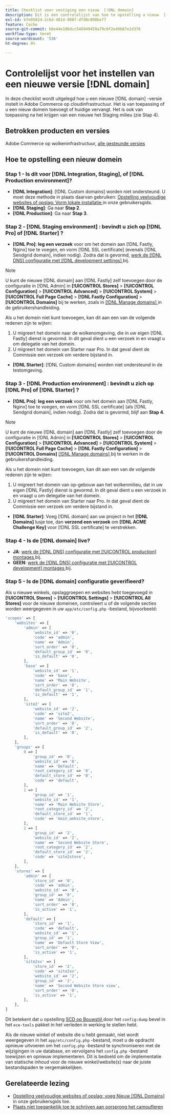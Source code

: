 ```yaml
---
title: Checklist voor vestiging een nieuw  [!DNL domain]
description: Dit is een controlelijst van hoe te opstelling a nieuw  [!DNL domain]  in Adobe Commerce op wolkeninfrastructuur.
exl-id: bfe0582d-2c6d-4814-908f-dfd8c898bef7
feature: Cache
source-git-commit: b6e44e106dcc546949459a79c0f2e49b87e1d376
workflow-type: tm+mt
source-wordcount: '536'
ht-degree: 0%

---
```


# Controlelijst voor het instellen van een nieuwe versie [!DNL domain]

In deze checklist wordt uitgelegd hoe u een nieuwe [!DNL domain] -versie instelt in Adobe Commerce op cloudinfrastructuur. Het is van toepassing of u een nieuw domein toevoegt of huidige vervangt. Het is ook van toepassing na het krijgen van een nieuwe het Staging milieu (zie Stap 4).

## Betrokken producten en versies

Adobe Commerce op wolkeninfrastructuur, [ alle gesteunde versies ](https://www.adobe.com/content/dam/cc/en/legal/terms/enterprise/pdfs/Adobe-Commerce-Software-Lifecycle-Policy.pdf)

## Hoe te opstelling een nieuw domein

### Stap 1 - Is dit voor [!DNL Integration, Staging], of [!DNL Production environment]?

* **[!DNL Integration]**: [!DNL Custom domains] worden niet ondersteund. U moet deze methode in plaats daarvan gebruiken: [ Opstelling veelvoudige websites of opslag: Vorm lokale installatie ](https://experienceleague.adobe.com/docs/commerce-cloud-service/user-guide/configure-store/multiple-sites.html#add-new-domains) in onze gebruikersgids.
* **[!DNL Staging]**: Ga naar **Stap 2**.
* **[!DNL Production]**: Ga naar **Stap 3**.

### Stap 2 - [!DNL Staging environment] : bevindt u zich op [!DNL Pro] of [!DNL Starter] ?

* **[!DNL Pro]**: **leg een verzoek** voor om het domein aan [!DNL Fastly, Nginx] toe te voegen, en vorm [!DNL SSL certificate] (evenals [!DNL Sendgrid domain], indien nodig). Zodra dat is gevormd, [ werk de  [!DNL DNS]  configuratie met  [!DNL development settings] ](https://experienceleague.adobe.com/docs/commerce-cloud-service/user-guide/cdn/setup-fastly/fastly-configuration.html#update-dns-configuration-with-development-settings) bij.

>[!NOTE]
>
>U kunt de nieuwe [!DNL domain] aan [!DNL Fastly] zelf toevoegen door de configuratie in [!DNL Admin] in **[!UICONTROL Stores]** > **[!UICONTROL Configuration]** > **[!UICONTROL Advanced]** > **[!UICONTROL System]** > **[!UICONTROL Full Page Cache]** > **[!DNL Fastly Configuration]** > **[!UICONTROL Domains]** bij te werken, zoals in [[!DNL Manage domains] ](https://experienceleague.adobe.com/docs/commerce-cloud-service/user-guide/cdn/setup-fastly/fastly-custom-cache-configuration.html#manage-domains) in de gebruikershandleiding.
>
>Als u het domein niet kunt toevoegen, kan dit aan een van de volgende redenen zijn te wijten:
>
>1. U migreert het domein naar de wolkenomgeving, die in uw eigen [!DNL Fastly] dienst is gevormd. In dit geval dient u een verzoek in en vraagt u om delegatie van het domein.
>1. U migreert het domein van Starter naar Pro. In dat geval dient de Commissie een verzoek om verdere bijstand in.

* **[!DNL Starter]**: [!DNL Custom domains] worden niet ondersteund in de testomgeving.

### Stap 3 - [!DNL Production environment] : bevindt u zich op [!DNL Pro] of [!DNL Starter] ?

* **[!DNL Pro]**: **leg een verzoek** voor om het domein aan [!DNL Fastly, Nginx] toe te voegen, en vorm [!DNL SSL certificate] (als [!DNL Sendgrid domain], indien nodig). Zodra dat is gevormd, blijf aan **Stap 4**.

>[!NOTE]
>
>U kunt de nieuwe [!DNL domain] aan [!DNL Fastly] zelf toevoegen door de configuratie in [!DNL Admin] in **[!UICONTROL Stores]** > **[!UICONTROL Configuration]** > **[!UICONTROL Advanced]** > **[!UICONTROL System]** > **[!UICONTROL Full Page Cache]** > **[!DNL Fastly Configuration]** > **[!UICONTROL Domains]** [[!DNL Manage domains] ](https://experienceleague.adobe.com/docs/commerce-cloud-service/user-guide/cdn/setup-fastly/fastly-custom-cache-configuration.html#manage-domains) bij te werken in de gebruikershandleiding.
>
>
>Als u het domein niet kunt toevoegen, kan dit aan een van de volgende redenen zijn te wijten:
>
>1. U migreert het domein van op-gebouw aan het wolkenmilieu, dat in uw eigen [!DNL Fastly] dienst is gevormd. In dit geval dient u een verzoek in en vraagt u om delegatie van het domein.
>1. U migreert het domein van Starter naar Pro. In dat geval dient de Commissie een verzoek om verdere bijstand in.

* **[!DNL Starter]**: Voeg [!DNL domain] aan uw project in het **[!DNL Domains]** lusje toe, dan **verzend een verzoek** om **[!DNL ACME Challenge Key]** voor [!DNL SSL certificate] te verstrekken.

### Stap 4 - Is de [!DNL domain] live?

* **JA**: [ werk de  [!DNL DNS]  configuratie met [!UICONTROL production] montages ](https://experienceleague.adobe.com/docs/commerce-cloud-service/user-guide/launch/checklist.html#update-dns-configuration-with-production-settings) bij.
* **GEEN**: [ werk de  [!DNL DNS]  configuratie met [!UICONTROL development] montages ](https://experienceleague.adobe.com/docs/commerce-cloud-service/user-guide/cdn/setup-fastly/fastly-configuration.html#update-dns-configuration-with-development-settings) bij.

### Stap 5 - Is de [!DNL domain] configuratie geverifieerd?

Als u nieuwe winkels, opslaggroepen en websites hebt toegevoegd in **[!UICONTROL Stores]** > **[!UICONTROL Settings]** > **[!UICONTROL All Stores]** voor de nieuwe domeinen, controleert u of de volgende secties worden weergegeven in uw `app/etc/config.php` -bestand, bijvoorbeeld:

```php
'scopes' => [
    'websites' => [
        'admin' => [
            'website_id' => '0',
            'code' => 'admin',
            'name' => 'Admin',
            'sort_order' => '0',
            'default_group_id' => '0',
            'is_default' => '0',
        ],
        'base' => [
            'website_id' => '1',
            'code' => 'base',
            'name' => 'Main Website',
            'sort_order' => '0',
            'default_group_id' => '1',
            'is_default' => '1',
        ],
        'site2' => [
            'website_id' => '2',
            'code' => 'site2',
            'name' => 'Second Website',
            'sort_order' => '0',
            'default_group_id' => '2',
            'is_default' => '0',
        ],
    ],
    'groups' => [
        0 => [
            'group_id' => '0',
            'website_id' => '0',
            'name' => 'Default',
            'root_category_id' => '0',
            'default_store_id' => '0',
            'code' => 'default',
        ],
        1 => [
            'group_id' => '1',
            'website_id' => '1',
            'name' => 'Main Website Store',
            'root_category_id' => '2',
            'default_store_id' => '1',
            'code' => 'main_website_store',
        ],
        2 => [
            'group_id' => '2',
            'website_id' => '2',
            'name' => 'Second Website Store',
            'root_category_id' => '2',
            'default_store_id' => '2',
            'code' => 'site2store',
        ],
    ],
    'stores' => [
        'admin' => [
            'store_id' => '0',
            'code' => 'admin',
            'website_id' => '0',
            'group_id' => '0',
            'name' => 'Admin',
            'sort_order' => '0',
            'is_active' => '1',
        ],
        'default' => [
            'store_id' => '1',
            'code' => 'default',
            'website_id' => '1',
            'group_id' => '1',
            'name' => 'Default Store View',
            'sort_order' => '0',
            'is_active' => '1',
        ],
        'site2sv' => [
            'store_id' => '2',
            'code' => 'site2sv',
            'website_id' => '2',
            'group_id' => '2',
            'name' => 'Second Website Store view',
            'sort_order' => '0',
            'is_active' => '1',
        ],
    ],
]
```

Dit betekent dat u opstelling [ SCD op Bouwstijl ](https://experienceleague.adobe.com/en/docs/commerce-on-cloud/user-guide/develop/deploy/static-content#setting-the-scd-on-build) door het `config:dump` bevel in het `ece-tools` pakket in het verleden in werking te stellen hebt.

Als de nieuwe winkel of website die u hebt gemaakt, niet wordt weergegeven in het `app/etc/config.php` -bestand, moet u de opdracht opnieuw uitvoeren om het `config.php` -bestand te synchroniseren met de wijzigingen in uw database, en vervolgens het `config.php` -bestand toewijzen en opnieuw implementeren. Dit is bedoeld om de implementatie van statische inhoud voor de nieuwe winkel/website(s) naar de juiste bestandspaden te vergemakkelijken.

## Gerelateerde lezing

* [ Opstelling veelvoudige websites of opslag: voeg Nieuw  [!DNL Domains] ](https://experienceleague.adobe.com/docs/commerce-cloud-service/user-guide/configure-store/multiple-sites.html#add-new-domains) in onze gebruikersgids toe.
* [ Plaats niet toegankelijk toe te schrijven aan oorsprong het camoufleren ](https://experienceleague.adobe.com/en/docs/experience-cloud-kcs/kbarticles/ka-26856)
